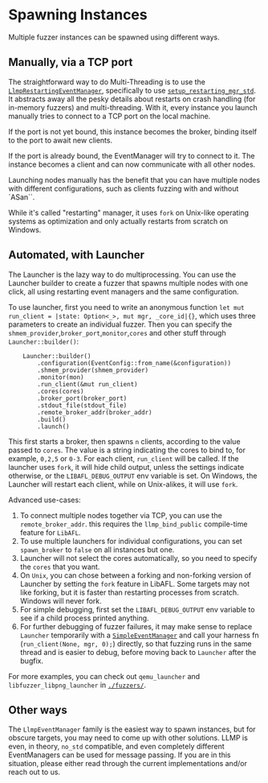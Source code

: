 # Spawning Instances

Multiple fuzzer instances can be spawned using different ways.

## Manually, via a TCP port

The straightforward way to do Multi-Threading is to use the [`LlmpRestartingEventManager`](https://docs.rs/libafl/latest/libafl/events/llmp/struct.LlmpRestartingEventManager.html), specifically to use [`setup_restarting_mgr_std`](https://docs.rs/libafl/latest/libafl/events/llmp/fn.setup_restarting_mgr_std.html).
It abstracts away all the pesky details about restarts on crash handling (for in-memory fuzzers) and multi-threading.
With it, every instance you launch manually tries to connect to a TCP port on the local machine.

If the port is not yet bound, this instance becomes the broker, binding itself to the port to await new clients.

If the port is already bound, the EventManager will try to connect to it.
The instance becomes a client and can now communicate with all other nodes.

Launching nodes manually has the benefit that you can have multiple nodes with different configurations, such as clients fuzzing with and without `ASan``.

While it's called "restarting" manager, it uses `fork` on Unix-like operating systems as optimization and only actually restarts from scratch on Windows.


## Automated, with Launcher

The Launcher is the lazy way to do multiprocessing.
You can use the Launcher builder to create a fuzzer that spawns multiple nodes with one click, all using restarting event managers and the same configuration.

To use launcher, first you need to write an anonymous function `let mut run_client = |state: Option<_>, mut mgr, _core_id|{}`, which uses three parameters to create an individual fuzzer. Then you can specify the `shmem_provider`,`broker_port`,`monitor`,`cores` and other stuff through `Launcher::builder()`:

```rust,ignore
    Launcher::builder()
        .configuration(EventConfig::from_name(&configuration))
        .shmem_provider(shmem_provider)
        .monitor(mon)
        .run_client(&mut run_client)
        .cores(cores)
        .broker_port(broker_port)
        .stdout_file(stdout_file)
        .remote_broker_addr(broker_addr)
        .build()
        .launch()
```

This first starts a broker, then spawns `n` clients, according to the value passed to `cores`.
The value is a string indicating the cores to bind to, for example, `0,2,5` or `0-3`.
For each client, `run_client` will be called.
If the launcher uses `fork`, it will hide child output, unless the settings indicate otherwise, or the `LIBAFL_DEBUG_OUTPUT` env variable is set.
On Windows, the Launcher will restart each client, while on Unix-alikes, it will use `fork`.

Advanced use-cases:

1. To connect multiple nodes together via TCP, you can use the `remote_broker_addr`. this requires the `llmp_bind_public` compile-time feature for `LibAFL`.
2. To use multiple launchers for individual configurations, you can set `spawn_broker` to `false` on all instances but one.
3. Launcher will not select the cores automatically, so you need to specify the `cores` that you want.
4. On `Unix`, you can chose between a forking and non-forking version of Launcher by setting the `fork` feature in LibAFL. Some targets may not like forking, but it is faster than restarting processes from scratch. Windows will never fork.
5. For simple debugging, first set the `LIBAFL_DEBUG_OUTPUT` env variable to see if a child process printed anything.
6. For further debugging of fuzzer failures, it may make sense to replace `Launcher` temporarily with a [`SimpleEventManager`](https://docs.rs/libafl/latest/libafl/events/simple/struct.SimpleEventManager.html#method.new) and call your harness fn (`run_client(None, mgr, 0);`) directly, so that fuzzing runs in the same thread and is easier to debug, before moving back to `Launcher` after the bugfix.

For more examples, you can check out `qemu_launcher` and `libfuzzer_libpng_launcher` in [`./fuzzers/`](https://github.com/AFLplusplus/LibAFL/tree/main/fuzzers).

## Other ways

The `LlmpEventManager` family is the easiest way to spawn instances, but for obscure targets, you may need to come up with other solutions.
LLMP is even, in theory, `no_std` compatible, and even completely different EventManagers can be used for message passing.
If you are in this situation, please either read through the current implementations and/or reach out to us.
